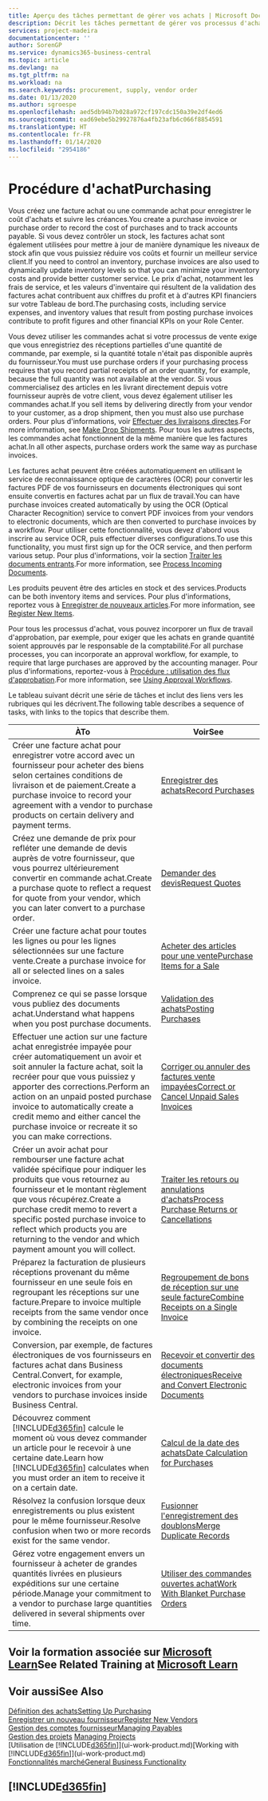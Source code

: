 ```yaml
---
title: Aperçu des tâches permettant de gérer vos achats | Microsoft Docs
description: Décrit les tâches permettant de gérer vos processus d'achat ou d'approvisionnement, y compris le fonctionnement des factures achat et des commandes achat.
services: project-madeira
documentationcenter: ''
author: SorenGP
ms.service: dynamics365-business-central
ms.topic: article
ms.devlang: na
ms.tgt_pltfrm: na
ms.workload: na
ms.search.keywords: procurement, supply, vendor order
ms.date: 01/13/2020
ms.author: sgroespe
ms.openlocfilehash: aed5db94b7b028a972cf197cdc150a39e2df4ed6
ms.sourcegitcommit: ead69ebe5b29927876a4fb23afb6c066f8854591
ms.translationtype: HT
ms.contentlocale: fr-FR
ms.lasthandoff: 01/14/2020
ms.locfileid: "2954186"
---
```

# <a name="purchasing"></a><span data-ttu-id="f078f-103">Procédure d'achat</span><span class="sxs-lookup"><span data-stu-id="f078f-103">Purchasing</span></span>
<span data-ttu-id="f078f-104">Vous créez une facture achat ou une commande achat pour enregistrer le coût d'achats et suivre les créances.</span><span class="sxs-lookup"><span data-stu-id="f078f-104">You create a purchase invoice or purchase order to record the cost of purchases and to track accounts payable.</span></span> <span data-ttu-id="f078f-105">Si vous devez contrôler un stock, les factures achat sont également utilisées pour mettre à jour de manière dynamique les niveaux de stock afin que vous puissiez réduire vos coûts et fournir un meilleur service client.</span><span class="sxs-lookup"><span data-stu-id="f078f-105">If you need to control an inventory, purchase invoices are also used to dynamically update inventory levels so that you can minimize your inventory costs and provide better customer service.</span></span> <span data-ttu-id="f078f-106">Le prix d'achat, notamment les frais de service, et les valeurs d'inventaire qui résultent de la validation des factures achat contribuent aux chiffres du profit et à d'autres KPI financiers sur votre Tableau de bord.</span><span class="sxs-lookup"><span data-stu-id="f078f-106">The purchasing costs, including service expenses, and inventory values that result from posting purchase invoices contribute to profit figures and other financial KPIs on your Role Center.</span></span>

<span data-ttu-id="f078f-107">Vous devez utiliser les commandes achat si votre processus de vente exige que vous enregistriez des réceptions partielles d'une quantité de commande, par exemple, si la quantité totale n'était pas disponible auprès du fournisseur.</span><span class="sxs-lookup"><span data-stu-id="f078f-107">You must use purchase orders if your purchasing process requires that you record partial receipts of an order quantity, for example, because the full quantity was not available at the vendor.</span></span> <span data-ttu-id="f078f-108">Si vous commercialisez des articles en les livrant directement depuis votre fournisseur auprès de votre client, vous devez également utiliser les commandes achat.</span><span class="sxs-lookup"><span data-stu-id="f078f-108">If you sell items by delivering directly from your vendor to your customer, as a drop shipment, then you must also use purchase orders.</span></span> <span data-ttu-id="f078f-109">Pour plus d'informations, voir [Effectuer des livraisons directes](sales-how-drop-shipment.md).</span><span class="sxs-lookup"><span data-stu-id="f078f-109">For more information, see [Make Drop Shipments](sales-how-drop-shipment.md).</span></span> <span data-ttu-id="f078f-110">Pour tous les autres aspects, les commandes achat fonctionnent de la même manière que les factures achat.</span><span class="sxs-lookup"><span data-stu-id="f078f-110">In all other aspects, purchase orders work the same way as purchase invoices.</span></span>

<span data-ttu-id="f078f-111">Les factures achat peuvent être créées automatiquement en utilisant le service de reconnaissance optique de caractères (OCR) pour convertir les factures PDF de vos fournisseurs en documents électroniques qui sont ensuite convertis en factures achat par un flux de travail.</span><span class="sxs-lookup"><span data-stu-id="f078f-111">You can have purchase invoices created automatically by using the OCR (Optical Character Recognition) service to convert PDF invoices from your vendors to electronic documents, which are then converted to purchase invoices by a workflow.</span></span> <span data-ttu-id="f078f-112">Pour utiliser cette fonctionnalité, vous devez d'abord vous inscrire au service OCR, puis effectuer diverses configurations.</span><span class="sxs-lookup"><span data-stu-id="f078f-112">To use this functionality, you must first sign up for the OCR service, and then perform various setup.</span></span> <span data-ttu-id="f078f-113">Pour plus d'informations, voir la section [Traiter les documents entrants](across-process-income-documents.md).</span><span class="sxs-lookup"><span data-stu-id="f078f-113">For more information, see [Process Incoming Documents](across-process-income-documents.md).</span></span>      

<span data-ttu-id="f078f-114">Les produits peuvent être des articles en stock et des services.</span><span class="sxs-lookup"><span data-stu-id="f078f-114">Products can be both inventory items and services.</span></span> <span data-ttu-id="f078f-115">Pour plus d'informations, reportez vous à [Enregistrer de nouveaux articles](inventory-how-register-new-items.md).</span><span class="sxs-lookup"><span data-stu-id="f078f-115">For more information, see [Register New Items](inventory-how-register-new-items.md).</span></span>

<span data-ttu-id="f078f-116">Pour tous les processus d'achat, vous pouvez incorporer un flux de travail d'approbation, par exemple, pour exiger que les achats en grande quantité soient approuvés par le responsable de la comptabilité.</span><span class="sxs-lookup"><span data-stu-id="f078f-116">For all purchase processes, you can incorporate an approval workflow, for example, to require that large purchases are approved by the accounting manager.</span></span> <span data-ttu-id="f078f-117">Pour plus d'informations, reportez-vous à [Procédure : utilisation des flux d'approbation](across-how-use-approval-workflows.md).</span><span class="sxs-lookup"><span data-stu-id="f078f-117">For more information, see [Using Approval Workflows](across-how-use-approval-workflows.md).</span></span>

<span data-ttu-id="f078f-118">Le tableau suivant décrit une série de tâches et inclut des liens vers les rubriques qui les décrivent.</span><span class="sxs-lookup"><span data-stu-id="f078f-118">The following table describes a sequence of tasks, with links to the topics that describe them.</span></span>

| <span data-ttu-id="f078f-119">À</span><span class="sxs-lookup"><span data-stu-id="f078f-119">To</span></span> | <span data-ttu-id="f078f-120">Voir</span><span class="sxs-lookup"><span data-stu-id="f078f-120">See</span></span> |
| --- | --- |
| <span data-ttu-id="f078f-121">Créer une facture achat pour enregistrer votre accord avec un fournisseur pour acheter des biens selon certaines conditions de livraison et de paiement.</span><span class="sxs-lookup"><span data-stu-id="f078f-121">Create a purchase invoice to record your agreement with a vendor to purchase products on certain delivery and payment terms.</span></span> |[<span data-ttu-id="f078f-122">Enregistrer des achats</span><span class="sxs-lookup"><span data-stu-id="f078f-122">Record Purchases</span></span>](purchasing-how-record-purchases.md) |
|<span data-ttu-id="f078f-123">Créez une demande de prix pour refléter une demande de devis auprès de votre fournisseur, que vous pourrez ultérieurement convertir en commande achat.</span><span class="sxs-lookup"><span data-stu-id="f078f-123">Create a purchase quote to reflect a request for quote from your vendor, which you can later convert to a purchase order.</span></span>|[<span data-ttu-id="f078f-124">Demander des devis</span><span class="sxs-lookup"><span data-stu-id="f078f-124">Request Quotes</span></span>](purchasing-how-request-quotes.md)|
| <span data-ttu-id="f078f-125">Créer une facture achat pour toutes les lignes ou pour les lignes sélectionnées sur une facture vente.</span><span class="sxs-lookup"><span data-stu-id="f078f-125">Create a purchase invoice for all or selected lines on a sales invoice.</span></span> |[<span data-ttu-id="f078f-126">Acheter des articles pour une vente</span><span class="sxs-lookup"><span data-stu-id="f078f-126">Purchase Items for a Sale</span></span>](purchasing-how-purchase-products-sale.md) |
|<span data-ttu-id="f078f-127">Comprenez ce qui se passe lorsque vous publiez des documents achat.</span><span class="sxs-lookup"><span data-stu-id="f078f-127">Understand what happens when you post purchase documents.</span></span>|[<span data-ttu-id="f078f-128">Validation des achats</span><span class="sxs-lookup"><span data-stu-id="f078f-128">Posting Purchases</span></span>](ui-post-purchases.md)|
| <span data-ttu-id="f078f-129">Effectuer une action sur une facture achat enregistrée impayée pour créer automatiquement un avoir et soit annuler la facture achat, soit la recréer pour que vous puissiez y apporter des corrections.</span><span class="sxs-lookup"><span data-stu-id="f078f-129">Perform an action on an unpaid posted purchase invoice to automatically create a credit memo and either cancel the purchase invoice or recreate it so you can make corrections.</span></span> |[<span data-ttu-id="f078f-130">Corriger ou annuler des factures vente impayées</span><span class="sxs-lookup"><span data-stu-id="f078f-130">Correct or Cancel Unpaid Sales Invoices</span></span>](purchasing-how-correct-cancel-unpaid-purchase-invoices.md) |
| <span data-ttu-id="f078f-131">Créer un avoir achat pour rembourser une facture achat validée spécifique pour indiquer les produits que vous retournez au fournisseur et le montant règlement que vous récupérez.</span><span class="sxs-lookup"><span data-stu-id="f078f-131">Create a purchase credit memo to revert a specific posted purchase invoice to reflect which products you are returning to the vendor and which payment amount you will collect.</span></span> |[<span data-ttu-id="f078f-132">Traiter les retours ou annulations d'achats</span><span class="sxs-lookup"><span data-stu-id="f078f-132">Process Purchase Returns or Cancellations</span></span>](purchasing-how-register-new-vendors.md) |
|<span data-ttu-id="f078f-133">Préparez la facturation de plusieurs réceptions provenant du même fournisseur en une seule fois en regroupant les réceptions sur une facture.</span><span class="sxs-lookup"><span data-stu-id="f078f-133">Prepare to invoice multiple receipts from the same vendor once by combining the receipts on one invoice.</span></span>|[<span data-ttu-id="f078f-134">Regroupement de bons de réception sur une seule facture</span><span class="sxs-lookup"><span data-stu-id="f078f-134">Combine Receipts on a Single Invoice</span></span>](purchasing-how-to-combine-receipts.md)|
|<span data-ttu-id="f078f-135">Conversion, par exemple, de factures électroniques de vos fournisseurs en factures achat dans Business Central.</span><span class="sxs-lookup"><span data-stu-id="f078f-135">Convert, for example, electronic invoices from your vendors to purchase invoices inside Business Central.</span></span>|[<span data-ttu-id="f078f-136">Recevoir et convertir des documents électroniques</span><span class="sxs-lookup"><span data-stu-id="f078f-136">Receive and Convert Electronic Documents</span></span>](purchasing-how-to-receive-and-convert-electronic-documents.md)|
| <span data-ttu-id="f078f-137">Découvrez comment [!INCLUDE[d365fin](includes/d365fin_md.md)] calcule le moment où vous devez commander un article pour le recevoir à une certaine date.</span><span class="sxs-lookup"><span data-stu-id="f078f-137">Learn how [!INCLUDE[d365fin](includes/d365fin_md.md)] calculates when you must order an item to receive it on a certain date.</span></span>|[<span data-ttu-id="f078f-138">Calcul de la date des achats</span><span class="sxs-lookup"><span data-stu-id="f078f-138">Date Calculation for Purchases</span></span>](purchasing-date-calculation-for-purchases.md)|
|<span data-ttu-id="f078f-139">Résolvez la confusion lorsque deux enregistrements ou plus existent pour le même fournisseur.</span><span class="sxs-lookup"><span data-stu-id="f078f-139">Resolve confusion when two or more records exist for the same vendor.</span></span>|[<span data-ttu-id="f078f-140">Fusionner l'enregistrement des doublons</span><span class="sxs-lookup"><span data-stu-id="f078f-140">Merge Duplicate Records</span></span>](sales-how-merge-duplicate-records.md)|
|<span data-ttu-id="f078f-141">Gérez votre engagement envers un fournisseur à acheter de grandes quantités livrées en plusieurs expéditions sur une certaine période.</span><span class="sxs-lookup"><span data-stu-id="f078f-141">Manage your commitment to a vendor to purchase large quantities delivered in several shipments over time.</span></span>|[<span data-ttu-id="f078f-142">Utiliser des commandes ouvertes achat</span><span class="sxs-lookup"><span data-stu-id="f078f-142">Work With Blanket Purchase Orders</span></span>](sales-how-to-create-blanket-sales-orders.md)|

## <a name="see-related-training-at-microsoft-learnlearnpathspurchase-items-services-dynamics-365-business-central"></a><span data-ttu-id="f078f-143">Voir la formation associée sur [Microsoft Learn](/learn/paths/purchase-items-services-dynamics-365-business-central/)</span><span class="sxs-lookup"><span data-stu-id="f078f-143">See Related Training at [Microsoft Learn](/learn/paths/purchase-items-services-dynamics-365-business-central/)</span></span>

## <a name="see-also"></a><span data-ttu-id="f078f-144">Voir aussi</span><span class="sxs-lookup"><span data-stu-id="f078f-144">See Also</span></span>
[<span data-ttu-id="f078f-145">Définition des achats</span><span class="sxs-lookup"><span data-stu-id="f078f-145">Setting Up Purchasing</span></span>](purchasing-setup-purchasing.md)  
[<span data-ttu-id="f078f-146">Enregistrer un nouveau fournisseur</span><span class="sxs-lookup"><span data-stu-id="f078f-146">Register New Vendors</span></span>](purchasing-how-register-new-vendors.md)  
[<span data-ttu-id="f078f-147">Gestion des comptes fournisseur</span><span class="sxs-lookup"><span data-stu-id="f078f-147">Managing Payables</span></span>](payables-manage-payables.md)  
<span data-ttu-id="f078f-148">[Gestion des projets](projects-manage-projects.md)  </span><span class="sxs-lookup"><span data-stu-id="f078f-148">[Managing Projects](projects-manage-projects.md)  </span></span>  
<span data-ttu-id="f078f-149">[Utilisation de [!INCLUDE[d365fin](includes/d365fin_md.md)]](ui-work-product.md)</span><span class="sxs-lookup"><span data-stu-id="f078f-149">[Working with [!INCLUDE[d365fin](includes/d365fin_md.md)]](ui-work-product.md)</span></span>  
[<span data-ttu-id="f078f-150">Fonctionnalités marché</span><span class="sxs-lookup"><span data-stu-id="f078f-150">General Business Functionality</span></span>](ui-across-business-areas.md)

## [!INCLUDE[d365fin](includes/free_trial_md.md)]  
